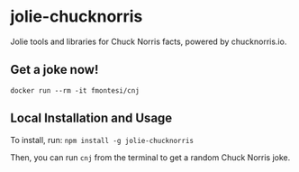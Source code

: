 # jolie-chucknorris

Jolie tools and libraries for Chuck Norris facts, powered by chucknorris.io.

## Get a joke now!

`docker run --rm -it fmontesi/cnj`

## Local Installation and Usage

To install, run:
`npm install -g jolie-chucknorris`

Then, you can run `cnj` from the terminal to get a random Chuck Norris joke.
